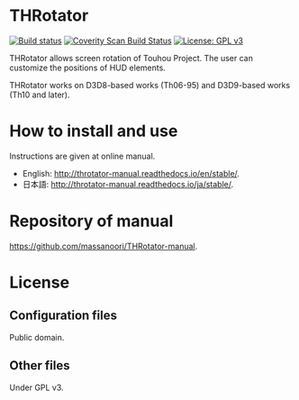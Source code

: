 THRotator
=====

[![Build status](https://ci.appveyor.com/api/projects/status/hh62maoopv602fm5?svg=true)](https://ci.appveyor.com/project/massanoori/throtator)
[![Coverity Scan Build Status](https://scan.coverity.com/projects/13679/badge.svg)](https://scan.coverity.com/projects/massanoori-throtator)
[![License: GPL v3](https://img.shields.io/badge/License-GPL%20v3-blue.svg)](https://www.gnu.org/licenses/gpl-3.0)

THRotator allows screen rotation of Touhou Project.
The user can customize the positions of HUD elements.

THRotator works on D3D8-based works (Th06-95) and D3D9-based works (Th10 and later).

How to install and use
=====

Instructions are given at online manual.

* English: <http://throtator-manual.readthedocs.io/en/stable/>.
* 日本語: <http://throtator-manual.readthedocs.io/ja/stable/>.

Repository of manual
=====

<https://github.com/massanoori/THRotator-manual>.

License
=====

Configuration files
-----

Public domain.

Other files
-----

Under GPL v3.
